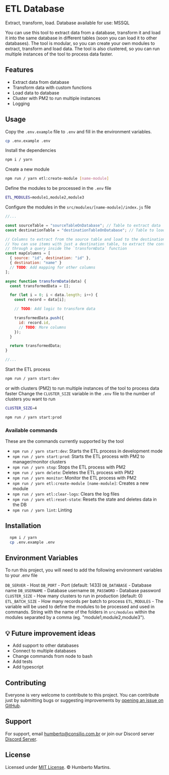 # ETL Database
Extract, transform, load.
Database available for use: MSSQL

You can use this tool to extract data from a database, transform it and load it into the same database in different tables (soon you can load it to other databases). The tool is modular, so you can create your own modules to extract, transform and load data. The tool is also clustered, so you can run multiple instances of the tool to process data faster.

## Features

- Extract data from database
- Transform data with custom functions
- Load data to database
- Cluster with PM2 to run multiple instances
- Logging

## Usage

Copy the `.env.example` file to `.env` and fill in the environment variables.

```bash
cp .env.example .env
```

Install the dependencies

```bash
npm i / yarn
```

Create a new module

```bash
npm run / yarn etl:create-module [name-module]
```

Define the modules to be processed in the `.env` file

```bash
ETL_MODULES=module1,module2,module3
```

Configure the modules in the `src/modules/[name-module]/index.js` file

```js
//...

const sourceTable = "sourceTableOnDatabase"; // Table to extract data
const destinationTable = "destinationTableOnDatabase"; // Table to load data

// Columns to extract from the source table and load to the destination table.
// You can use items with just a destination table, to extract the content 
// through a query inside the `transformData` function
const mapColumns = [
  { source: "id", destination: "id" },
  { destination: "name" }
  // TODO: Add mapping for other columns
];

async function transformData(data) {
  const transformedData = [];

  for (let i = 0; i < data.length; i++) {
    const record = data[i];

    // TODO: Add logic to transform data

    transformedData.push({
      id: record.id,
      // TODO: More columns
    });
  }

  return transformedData;
}

//...
```

Start the ETL process

```bash
npm run / yarn start:dev
```

or with clusters (PM2) to run multiple instances of the tool to process data faster
Change the `CLUSTER_SIZE` variable in the `.env` file to the number of clusters you want to run

```bash
CLUSTER_SIZE=4
```

```bash
npm run / yarn start:prod
```




### Available commands

These are the commands currently supported by the tool

- `npm run / yarn start:dev`: Starts the ETL process in development mode
- `npm run / yarn start:prod`: Starts the ETL process with PM2 to manager/monitor clusters
- `npm run / yarn stop`: Stops the ETL process with PM2
- `npm run / yarn delete`: Deletes the ETL process with PM2
- `npm run / yarn monitor`: Monitor the ETL process with PM2
- `npm run / yarn etl:create-module [name-module]`: Creates a new module
- `npm run / yarn etl:clear-logs`: Clears the log files
- `npm run / yarn etl:reset-state`: Resets the state and deletes data in the DB
- `npm run / yarn lint`: Linting

## Installation

```bash
  npm i / yarn
  cp .env.example .env
```
    
## Environment Variables

To run this project, you will need to add the following environment variables to your .env file


`DB_SERVER` - Host
`DB_PORT` - Port (default: 1433)
`DB_DATABASE` - Database name
`DB_USERNAME` - Database username
`DB_PASSWORD` - Database password
`CLUSTER_SIZE` - How many clusters to run in production (default: 0)
`ETL_BATCH_SIZE` - How many records per batch to process
`ETL_MODULES` - The variable will be used to define the modules to be processed and used in commands. String with the name of the folders in `src/modules` within the modules separated by a comma (eg. "module1,module2,module3").

## 💡 Future improvement ideas

- Add support to other databases
- Connect to multiple databases
- Change commands from node to bash
- Add tests
- Add typescript

## Contributing

Everyone is very welcome to contribute to this project.
You can contribute just by submitting bugs or suggesting improvements by
[opening an issue on GitHub](https://github.com/martinshumberto/database-etl/issues).

## Support

For support, email [humberto@consilio.com.br](mailto:humberto@consilio.com.br) or join our Discord server [Discord Server](https://discord.gg/EAJBUX79cp).

## License

Licensed under [MIT License](LICENSE). © Humberto Martins.